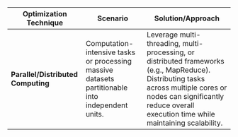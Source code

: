 | **Optimization Technique**              | **Scenario**                                                                                     | **Solution/Approach**                                                                                                                                                                                                                                                                                                                     |
|-----------------------------------------|---------------------------------------------------------------------------------------------------|-------------------------------------------------------------------------------------------------------------------------------------------------------------------------------------------------------------------------------------------------------------------------------------------------------------------------------------------|
| **Parallel/Distributed Computing**      | Computation-intensive tasks or processing massive datasets partitionable into independent units. | Leverage multi-threading, multi-processing, or distributed frameworks (e.g., MapReduce). Distributing tasks across multiple cores or nodes can significantly reduce overall execution time while maintaining scalability.                                                                                                            |
